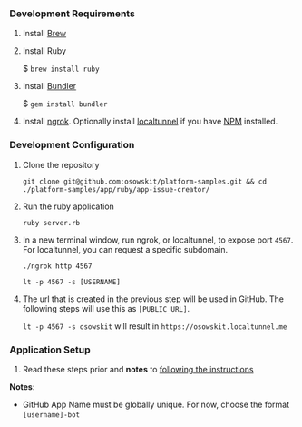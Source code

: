 

### Development Requirements

1. Install [Brew](https://brew.sh/)
1. Install Ruby

    $ `brew install ruby`
1. Install [Bundler](http://gembundler.com/)

    $ `gem install bundler`
1. Install [ngrok](https://ngrok.com/). Optionally install [localtunnel](https://localtunnel.github.io/www/) if you have [NPM](https://www.npmjs.com/) installed.

### Development Configuration

1. Clone the repository 

    `git clone git@github.com:osowskit/platform-samples.git && cd ./platform-samples/app/ruby/app-issue-creator/`      

1. Run the ruby application

    `ruby server.rb`

1. In a new terminal window, run ngrok, or localtunnel, to expose port `4567`. For localtunnel, you can request a specific subdomain.

    `./ngrok http 4567`
    
    `lt -p 4567 -s [USERNAME]`

1. The url that is created in the previous step will be used in GitHub. The following steps will use this as `[PUBLIC_URL]`.

    `lt -p 4567 -s osowskit` will result in `https://osowskit.localtunnel.me`
    
### Application Setup

1. Read these steps prior and **notes** to [following the instructions](https://developer.github.com/apps/building-integrations/setting-up-and-registering-github-apps/registering-github-apps/)

**Notes**: 
* GitHub App Name must be globally unique. For now, choose the format `[username]-bot`  
